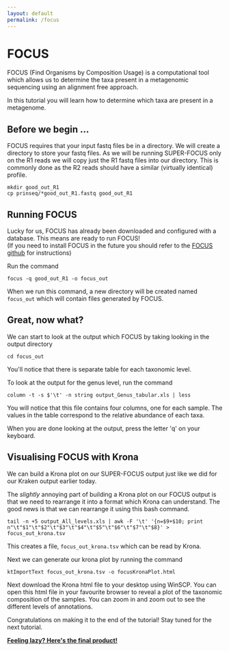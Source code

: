 ```yaml
---
layout: default
permalink: /focus
---
```


# FOCUS 
FOCUS (Find Organisms by Composition Usage) is a computational tool which allows us to determine the taxa present in a metagenomic sequencing using an alignment free approach. 

In this tutorial you will learn how to determine which taxa are present in a metagenome. 

## Before we begin ... 

FOCUS requires that your input fastq files be in a directory. We will create a directory to store your fastq files. 
As we will be running SUPER-FOCUS only on the R1 reads we will copy just the R1 fastq files into our directory. This is commonly done as the R2 reads should have a similar (virtually identical) profile. 

```
mkdir good_out_R1
cp prinseq/*good_out_R1.fastq good_out_R1
```

## Running FOCUS 

Lucky for us, FOCUS has already been downloaded and configured with a database. This means are ready to run FOCUS!\
(If you need to install FOCUS in the future you should refer to the [FOCUS github](https://github.com/metageni/FOCUS) for instructions)

Run the command 
```
focus -q good_out_R1 -o focus_out
```

When we run this command, a new directory will be created named `focus_out` which will contain files generated by FOCUS. 

## Great, now what? 

We can start to look at the output which FOCUS by taking looking in the output directory
```
cd focus_out
```
You'll notice that there is separate table for each taxonomic level. 

To look at the output for the genus level, run the command

```
column -t -s $'\t' -n string output_Genus_tabular.xls | less
```

You will notice that this file contains four columns, one for each sample. The values in the table correspond to the relative abundance of each taxa. 

When you are done looking at the output, press the letter 'q' on your keyboard. 

## Visualising FOCUS with Krona 
     
We can build a Krona plot on our SUPER-FOCUS output just like we did for our Kraken output earlier today.

The *slightly* annoying part of building a Krona plot on our FOCUS output is that we need to rearrange it into a format which Krona can understand. The good news is that we can rearrange it using this bash command. 

```
tail -n +5 output_All_levels.xls | awk -F '\t' '{n=$9+$10; print n"\t"$1"\t"$2"\t"$3"\t"$4"\t"$5"\t"$6"\t"$7"\t"$8}' > focus_out_krona.tsv
``` 

This creates a file, `focus_out_krona.tsv` which can be read by Krona.

Next we can generate our krona plot by running the command

```
ktImportText focus_out_krona.tsv -o focusKronaPlot.html
```

Next download the Krona html file to your desktop using WinSCP. You can open this html file in your favourite browser to reveal a plot of the taxonomic composition of the samples. You can zoom in and zoom out to see the different levels of annotations. 

Congratulations on making it to the end of the tutorial! Stay tuned for the next tutorial. 

__[Feeling lazy? Here's the final product!](/workshop2022/files/focusKronaPlot.html)__
